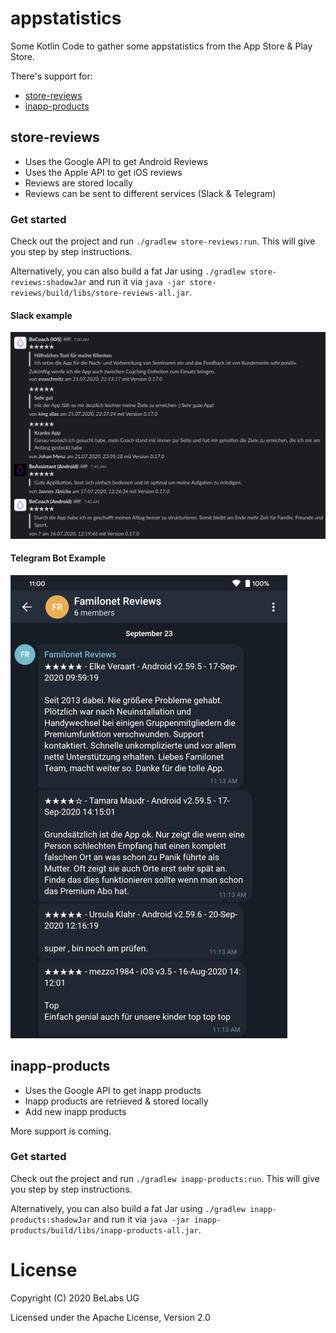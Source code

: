 # appstatistics

Some Kotlin Code to gather some appstatistics from the App Store & Play Store.

There's support for:

- [store-reviews](#store-reviews)
- [inapp-products](#inapp-products)

## store-reviews

- Uses the Google API to get Android Reviews
- Uses the Apple API to get iOS reviews
- Reviews are stored locally
- Reviews can be sent to different services (Slack & Telegram)

### Get started

Check out the project and run `./gradlew store-reviews:run`. This will give you step by step instructions.

Alternatively, you can also build a fat Jar using `./gradlew store-reviews:shadowJar` and run it via `java -jar store-reviews/build/libs/store-reviews-all.jar`.

#### Slack example

![store-reviews/notifier-slack.png](store-reviews/notifier-slack.png)

#### Telegram Bot Example

![store-reviews/notifier-telegram-bot.png](store-reviews/notifier-telegram-bot.png)

## inapp-products

- Uses the Google API to get inapp products
- Inapp products are retrieved & stored locally
- Add new inapp products

More support is coming.

### Get started

Check out the project and run `./gradlew inapp-products:run`. This will give you step by step instructions.

Alternatively, you can also build a fat Jar using `./gradlew inapp-products:shadowJar` and run it via `java -jar inapp-products/build/libs/inapp-products-all.jar`.

# License

Copyright (C) 2020 BeLabs UG

Licensed under the Apache License, Version 2.0
